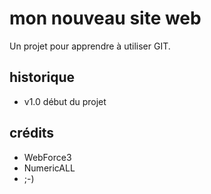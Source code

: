 # mon nouveau site web

Un projet pour apprendre à utiliser GIT.


## historique

* v1.0 début du projet

## crédits

* WebForce3
* NumericALL
* ;-)

